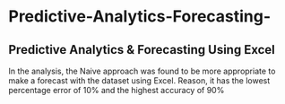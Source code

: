 # Predictive-Analytics-Forecasting-
## Predictive Analytics &amp; Forecasting Using Excel
In the analysis, the Naive approach was found to be more appropriate to make a forecast with the dataset using Excel. Reason, it has the lowest percentage error of 10% and the highest accuracy of 90%


